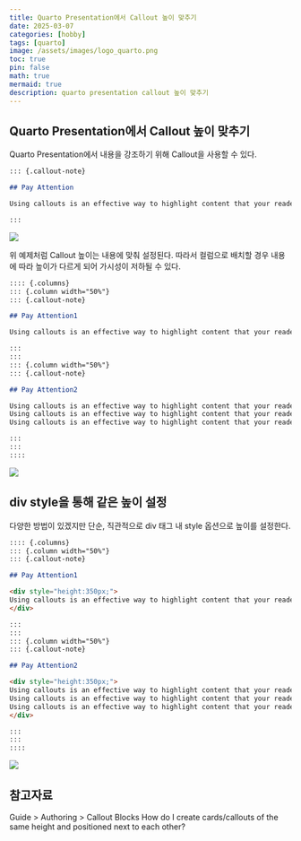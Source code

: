```yaml
---
title: Quarto Presentation에서 Callout 높이 맞추기
date: 2025-03-07 
categories: [hobby]
tags: [quarto]
image: /assets/images/logo_quarto.png
toc: true
pin: false
math: true
mermaid: true
description: quarto presentation callout 높이 맞추기 
---
```


## Quarto Presentation에서 Callout 높이 맞추기

Quarto Presentation에서 내용을 강조하기 위해 Callout을 사용할 수 있다.

```markdown
::: {.callout-note}

## Pay Attention

Using callouts is an effective way to highlight content that your reader give special consideration or attention.

:::
```

![]("/assets/images/20250307_callout_height.png")

위 예제처럼 Callout 높이는 내용에 맞춰 설정된다. 따라서 컬럼으로 배치할 경우 내용에 따라 높이가 다르게 되어 가시성이 저하될 수 있다.

```markdown
:::: {.columns}
::: {.column width="50%"}
::: {.callout-note}

## Pay Attention1

Using callouts is an effective way to highlight content that your reader give special consideration or attention.

:::
:::
::: {.column width="50%"}
::: {.callout-note}

## Pay Attention2

Using callouts is an effective way to highlight content that your reader give special consideration or attention.
Using callouts is an effective way to highlight content that your reader give special consideration or attention.
Using callouts is an effective way to highlight content that your reader give special consideration or attention.

:::
:::
::::
```
![]("/assets/images/20250307_callout_height_01.png")

## div style을 통해 같은 높이 설정
다양한 방법이 있겠지만 단순, 직관적으로 div 태그 내 style 옵션으로 높이를 설정한다.

```markdown
:::: {.columns}
::: {.column width="50%"}
::: {.callout-note}

## Pay Attention1

<div style="height:350px;">
Using callouts is an effective way to highlight content that your reader give special consideration or attention.
</div>

:::
:::
::: {.column width="50%"}
::: {.callout-note}

## Pay Attention2

<div style="height:350px;">
Using callouts is an effective way to highlight content that your reader give special consideration or attention.
Using callouts is an effective way to highlight content that your reader give special consideration or attention.
Using callouts is an effective way to highlight content that your reader give special consideration or attention.
</div>

:::
:::
::::

```

![]("/assets/images/20250307_callout_height_02.png")

## 참고자료
Guide > Authoring > Callout Blocks
How do I create cards/callouts of the same height and positioned next to each other?
